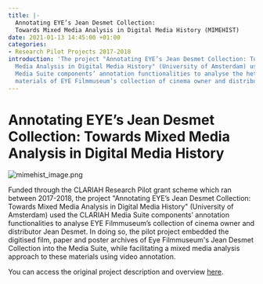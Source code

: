 ```yaml
---
title: |-
  Annotating EYE’s Jean Desmet Collection:
  Towards Mixed Media Analysis in Digital Media History (MIMEHIST)
date: 2021-01-13 14:45:00 +01:00
categories:
- Research Pilot Projects 2017-2018
introduction: 'The project "Annotating EYE’s Jean Desmet Collection: Towards Mixed
  Media Analysis in Digital Media History" (University of Amsterdam) used the CLARIAH
  Media Suite components’ annotation functionalities to analyse the heterogeneous
  materials of EYE Filmmuseum’s collection of cinema owner and distributor Jean Desmet.'
---
```


# Annotating EYE’s Jean Desmet Collection: Towards Mixed Media Analysis in Digital Media History

![mimehist_image.png](/uploads/mimehist_image.png)

Funded through the CLARIAH Research Pilot grant scheme which ran between 2017-2018, the project "Annotating EYE’s Jean Desmet Collection: Towards Mixed Media Analysis in Digital Media History" (University of Amsterdam) used the CLARIAH Media Suite components’ annotation functionalities to analyse EYE Filmmuseum’s collection of cinema owner and distributor Jean Desmet. In doing so, the pilot project embedded the digitised film, paper and poster archives of Eye Filmmuseum's Jean Desmet Collection into the Media Suite, while facilitating a mixed media analysis approach to these materials using video annotation.

You can access the original project description and overview [here](https://clariah.nl/en/projects/research-pilots/granted-pilot-research-projects/mimehist).